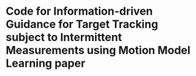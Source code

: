 # Code for Information-driven Guidance for Target Tracking subject to Intermittent Measurements using Motion Model Learning paper
